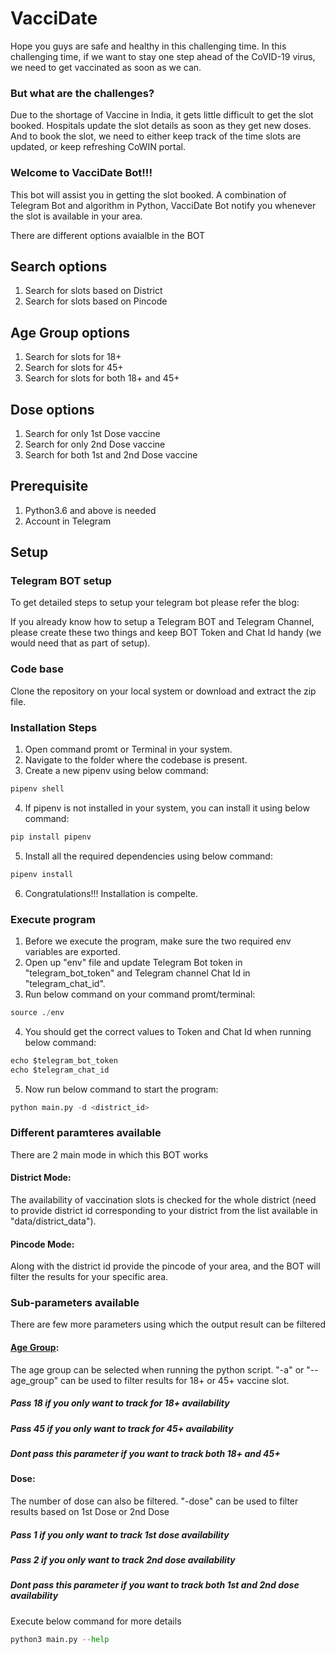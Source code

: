 # VacciDate

Hope you guys are safe and healthy in this challenging time.
In this challenging time, if we want to stay one step ahead of the CoVID-19 virus, we need to get vaccinated as soon as we can.
### But what are the challenges?
Due to the shortage of Vaccine in India, it gets little difficult to get the slot booked.
Hospitals update the slot details as soon as they get new doses. And to book the slot, we need to either keep track of the time slots are updated, or keep refreshing CoWIN portal.

### Welcome to VacciDate Bot!!!
This bot will assist you in getting the slot booked.
A combination of Telegram Bot and algorithm in Python, VacciDate Bot notify you whenever the slot is available in your area.

There are different options avaialble in the BOT

## Search options
1. Search for slots based on District
2. Search for slots based on Pincode

## Age Group options
1. Search for slots for 18+
2. Search for slots for 45+
3. Search for slots for both 18+ and 45+

## Dose options
1. Search for only 1st Dose vaccine
2. Search for only 2nd Dose vaccine
3. Search for both 1st and 2nd Dose vaccine

## Prerequisite
1. Python3.6 and above is needed
2. Account in Telegram

## Setup
### Telegram BOT setup
To get detailed steps to setup your telegram bot please refer the blog:
<link to blog>
If you already know how to setup a Telegram BOT and Telegram Channel, please create these two things and keep BOT Token and Chat Id handy (we would need that as part of setup).

### Code base
Clone the repository on your local system or download and extract the zip file.

### Installation Steps
1. Open command promt or Terminal in your system.
2. Navigate to the folder where the codebase is present.
3. Create a new pipenv using below command:
```python
pipenv shell
```
4. If pipenv is not installed in your system, you can install it using below command:
```python
pip install pipenv
```
5. Install all the required dependencies using below command:
```python
pipenv install
```
6. Congratulations!!! Installation is compelte.

### Execute program
1. Before we execute the program, make sure the two required env variables are exported.
2. Open up "env" file and update Telegram Bot token in "telegram_bot_token" and Telegram channel Chat Id in "telegram_chat_id".
3. Run below command on your command promt/terminal:
```python
source ./env
```
4. You should get the correct values to Token and Chat Id when running below command:
```python
echo $telegram_bot_token
echo $telegram_chat_id
```
5. Now run below command to start the program:
```python
python main.py -d <district_id>
```
### Different paramteres available
There are 2 main mode in which this BOT works
#### District Mode: 
The availability of vaccination slots is checked for the whole district (need to provide district id corresponding to your district from the list available in "data/district_data").
#### Pincode Mode: 
Along with the district id provide the pincode of your area, and the BOT will filter the results for your specific area.

### Sub-parameters available
There are few more parameters using which the output result can be filtered
#### <ins>Age Group</ins>:
The age group can be selected when running the python script. "-a" or "--age_group" can be used to filter results for 18+ or 45+ vaccine slot.
##### Pass 18 if you only want to track for 18+ availability
##### Pass 45 if you only want to track for 45+ availability
##### Dont pass this parameter if you want to track both 18+ and 45+

#### Dose:
The number of dose can also be filtered. "-dose" can be used to filter results based on 1st Dose or 2nd Dose
##### Pass 1 if you only want to track 1st dose availability
##### Pass 2 if you only want to track 2nd dose availability
##### Dont pass this parameter if you want to track both 1st and 2nd dose availability

Execute below command for more details
```python
python3 main.py --help
```
